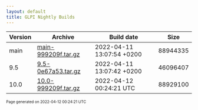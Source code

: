 ```yaml
---
layout: default
title: GLPI Nightly Builds
---
```


Version|Archive|Build date|Size
---|---|---|---
main|[main-999209f.tar.gz](main-999209f.tar.gz)|2022-04-11 13:07:54 +0200|88944335
9.5|[9.5-0e67a53.tar.gz](9.5-0e67a53.tar.gz)|2022-04-11 13:07:42 +0200|46096407
10.0|[10.0-999209f.tar.gz](10.0-999209f.tar.gz)|2022-04-12 00:24:21 UTC|88929100

<font size="1">Page generated on 2022-04-12 00:24:21 UTC</font>
